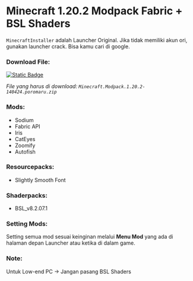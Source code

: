 # Minecraft 1.20.2 Modpack Fabric + BSL Shaders

`MinecraftInstaller` adalah Launcher Original. Jika tidak memiliki akun ori, gunakan launcher crack. Bisa kamu cari di google.

### Download File:
[![Static Badge](https://img.shields.io/badge/Download-Here-00B300)](https://github.com/iyansanjaya/mc-1.20.2/releases)

_File yang harus di download: `Minecraft.Modpack.1.20.2-140424.poromaru.zip`_

### Mods:
- Sodium
- Fabric API
- Iris
- CatEyes
- Zoomify
- Autofish

### Resourcepacks:
- Slightly Smooth Font

### Shaderpacks:
- BSL_v8.2.07.1

### Setting Mods:
Setting semua mod sesuai keinginan melalui **Menu Mod** yang ada di halaman depan Launcher atau ketika di dalam game.

### Note:
Untuk Low-end PC → Jangan pasang BSL Shaders
